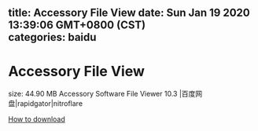 
title: Accessory File View
date: Sun Jan 19 2020 13:39:06 GMT+0800 (CST)    
categories: baidu
---

# Accessory File View
size: 44.90 MB
 Accessory Software File Viewer 10.3 |百度网盘|rapidgator|nitroflare
 

[How to download](https://bpcam.bemobtrk.com/go/2ceec3aa-1ca2-46d6-b9ff-aaa5c184517c?jno=716)
